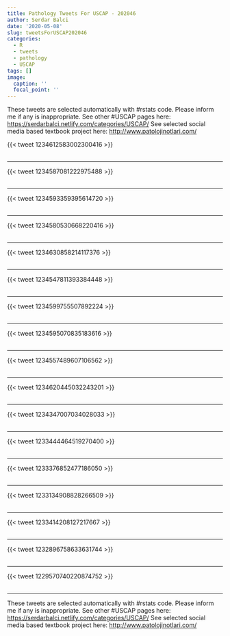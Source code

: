```yaml
---
title: Pathology Tweets For USCAP - 202046
author: Serdar Balci
date: '2020-05-08'
slug: tweetsForUSCAP202046
categories:
  - R
  - tweets
  - pathology
  - USCAP
tags: []
image:
  caption: ''
  focal_point: ''
---
```



These tweets are selected automatically with #rstats code. Please inform me if any is inappropriate.
See other #USCAP pages here: https://serdarbalci.netlify.com/categories/USCAP/ 
See selected social media based textbook project here: http://www.patolojinotlari.com/

{{< tweet 1234612583002300416 >}}
<br>
<br>
<hr>
{{< tweet 1234587081222975488 >}}
<br>
<br>
<hr>
{{< tweet 1234593359395614720 >}}
<br>
<br>
<hr>
{{< tweet 1234580530668220416 >}}
<br>
<br>
<hr>
{{< tweet 1234630858214117376 >}}
<br>
<br>
<hr>
{{< tweet 1234547811393384448 >}}
<br>
<br>
<hr>
{{< tweet 1234599755507892224 >}}
<br>
<br>
<hr>
{{< tweet 1234595070835183616 >}}
<br>
<br>
<hr>
{{< tweet 1234557489607106562 >}}
<br>
<br>
<hr>
{{< tweet 1234620445032243201 >}}
<br>
<br>
<hr>
{{< tweet 1234347007034028033 >}}
<br>
<br>
<hr>
{{< tweet 1233444464519270400 >}}
<br>
<br>
<hr>
{{< tweet 1233376852477186050 >}}
<br>
<br>
<hr>
{{< tweet 1233134908828266509 >}}
<br>
<br>
<hr>
{{< tweet 1233414208127217667 >}}
<br>
<br>
<hr>
{{< tweet 1232896758633631744 >}}
<br>
<br>
<hr>
{{< tweet 1229570740220874752 >}}
<br>
<br>
<hr>


These tweets are selected automatically with #rstats code. Please inform me if any is inappropriate.
See other #USCAP pages here: https://serdarbalci.netlify.com/categories/USCAP/ 
See selected social media based textbook project here: http://www.patolojinotlari.com/
